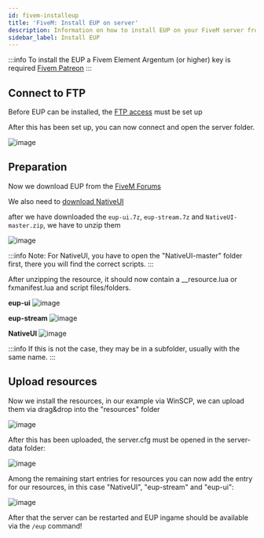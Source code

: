 ```yaml
---
id: fivem-installeup
title: 'FiveM: Install EUP on server'
description: Information on how to install EUP on your FiveM server from ZAP-Hosting.com - ZAP-Hosting.com documentation
sidebar_label: Install EUP
---
```


:::info
To install the EUP a Fivem Element Argentum (or higher) key is required [Fivem Patreon](https://www.patreon.com/fivem)
:::

## Connect to FTP

Before EUP can be installed, the [FTP access](gameserver-ftpaccess.md) must be set up

After this has been set up, you can now connect and open the server folder.

![image](https://user-images.githubusercontent.com/26007280/189978708-0b6694b6-861d-456e-a154-93e0c1262158.png)

## Preparation

Now we download EUP from the [FiveM Forums](https://forum.cfx.re/t/emergency-uniform-pack-client-server-sided-easy-install-update-5-0-announcement/97599)

We also need to [download NativeUI](https://github.com/FrazzIe/NativeUILua/archive/master.zip)

after we have downloaded the `eup-ui.7z`, `eup-stream.7z` and `NativeUI-master.zip`, we have to unzip them

![image](https://user-images.githubusercontent.com/13604413/159167172-33ea451b-fc5f-4dd7-8768-c55dd4e791c5.png)

:::info
Note: For NativeUI, you have to open the "NativeUI-master" folder first, there you will find the correct scripts.
:::

After unzipping the resource, it should now contain a __resource.lua or fxmanifest.lua and script files/folders.

**eup-ui**
![image](https://user-images.githubusercontent.com/13604413/159167183-5a3c682f-5e9f-4df3-938f-f8168f2c8ab6.png)

**eup-stream**
![image](https://user-images.githubusercontent.com/13604413/159167191-887fb1a0-961d-4b57-9beb-78a6a0a5ef00.png)

**NativeUI**
![image](https://user-images.githubusercontent.com/13604413/159167198-1c976213-42f3-41df-b444-b8dafb8ebeec.png)

:::info
If this is not the case, they may be in a subfolder, usually with the same name.
:::

## Upload resources


Now we install the resources, in our example via WinSCP, we can upload them via drag&drop into the "resources" folder

![image](https://user-images.githubusercontent.com/13604413/159167216-255c1841-8db9-4d43-a0ec-58f6783ead3a.png)

After this has been uploaded, the server.cfg must be opened in the server-data folder:

![image](https://user-images.githubusercontent.com/13604413/159167223-cd8e0b4b-67a4-420e-9f0d-c74e070e489f.png)

Among the remaining start entries for resources you can now add the entry for our resources, in this case "NativeUI", "eup-stream" and "eup-ui":

![image](https://user-images.githubusercontent.com/13604413/159167238-56880863-9a49-4651-a95c-daa070743def.png)


After that the server can be restarted and EUP ingame should be available via the `/eup` command!
